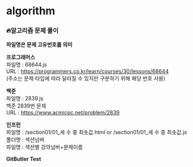 # algorithm
### :fire:알고리즘 문제 풀이      
**파일명은 문제 고유번호를 의미**   

**프로그래머스**     
파일명 : 68644.js     
URL : https://programmers.co.kr/learn/courses/30/lessons/68644      
(주소는 문제 타입에 따라 달라질 수 있지만 구분하기 위해 해당 번호 사용)

**백준**    
파일명 : 2839.js   
백준 2839번 문제   
URL : https://www.acmicpc.net/problem/2839    

**인프런**   
파일명 : /section01/01_세 수 중 최솟값.html or /section01/01_세 수 중 최솟값.js    
폴더명 : 섹션넘버    
파일명 : 섹션별 강의넘버+문제이름   

**GitButler Test**